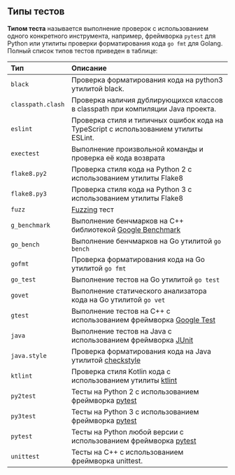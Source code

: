 ## Типы тестов

**Типом теста** называется выполнение проверок с использованием одного конкретного инструмента, например, фреймворка `pytest` для Python или утилиты проверки форматирования кода `go fmt` для Golang. Полный список типов тестов приведен в таблице:

Тип | Описание
:--- | :---
`black` | Проверка форматирования кода на python3 утилитой black.
`classpath.clash` | Проверка наличия дублирующихся классов в classpath при компиляции Java проекта.
`eslint` | Проверка стиля и типичных ошибок кода на TypeScript с использованием утилиты ESLint.
`exectest` | Выполнение произвольной команды и проверка её кода возврата
`flake8.py2` | Проверка стиля кода на Python 2 c использованием утилиты Flake8
`flake8.py3` | Проверка стиля кода на Python 3 c использованием утилиты Flake8
`fuzz` | [Fuzzing](https://en.wikipedia.org/wiki/Fuzzing) тест
`g_benchmark` | Выполнение бенчмарков на C++ библиотекой [Google Benchmark](https://github.com/google/benchmark)
`go_bench` | Выполнение бенчмарков на Go утилитой `go bench`
`gofmt` | Проверка форматирования кода на Go утилитой `go fmt`
`go_test` | Выполнение тестов на Go утилитой `go test`
`govet` | Выполнение статического анализатора кода на Go утилитой `go vet`
`gtest` | Выполнение тестов на С++ с использованием фреймворка [Google Test](https://github.com/google/googletest/)
`java` | Выполнение тестов на Java с использованием фреймворка [JUnit](https://junit.org/)
`java.style` | Проверка форматирования кода на Java утилитой [checkstyle](https://checkstyle.org/)
`ktlint` | Проверка стиля Kotlin кода с использованием утилиты [ktlint](https://ktlint.github.io)
`py2test` | Тесты на Python 2 с использованием фреймворка [pytest](https://pytest.org/)
`py3test` | Тесты на Python 3 с использованием фреймворка [pytest](https://pytest.org/)
`pytest` | Тесты на Python любой версии с использованием фреймворка [pytest](https://pytest.org/)
`unittest`| Тесты на C++ с использованием фреймворка unittest.

